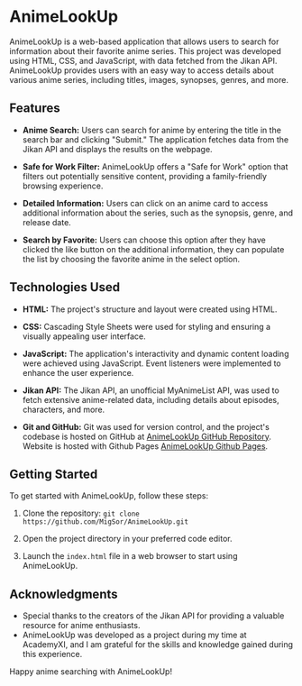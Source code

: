 # AnimeLookUp

AnimeLookUp is a web-based application that allows users to search for information about their favorite anime series. This project was developed using HTML, CSS, and JavaScript, with data fetched from the Jikan API. AnimeLookUp provides users with an easy way to access details about various anime series, including titles, images, synopses, genres, and more.

## Features

- **Anime Search:** Users can search for anime by entering the title in the search bar and clicking "Submit." The application fetches data from the Jikan API and displays the results on the webpage.

- **Safe for Work Filter:** AnimeLookUp offers a "Safe for Work" option that filters out potentially sensitive content, providing a family-friendly browsing experience.

- **Detailed Information:** Users can click on an anime card to access additional information about the series, such as the synopsis, genre, and release date.

- **Search by Favorite:** Users can choose this option after they have clicked the like button on the additional information, they can populate the list by choosing the favorite anime in the select option.

## Technologies Used

- **HTML:** The project's structure and layout were created using HTML.

- **CSS:** Cascading Style Sheets were used for styling and ensuring a visually appealing user interface.

- **JavaScript:** The application's interactivity and dynamic content loading were achieved using JavaScript. Event listeners were implemented to enhance the user experience.

- **Jikan API:** The Jikan API, an unofficial MyAnimeList API, was used to fetch extensive anime-related data, including details about episodes, characters, and more.

- **Git and GitHub:** Git was used for version control, and the project's codebase is hosted on GitHub at [AnimeLookUp GitHub Repository](https://github.com/MigSor/AnimeLookUp). Website is hosted with Github Pages [AnimeLookUp Github Pages](https://migsor.github.io/AnimeLookUp/).

## Getting Started

To get started with AnimeLookUp, follow these steps:

1. Clone the repository: `git clone https://github.com/MigSor/AnimeLookUp.git`

2. Open the project directory in your preferred code editor.

3. Launch the `index.html` file in a web browser to start using AnimeLookUp.

## Acknowledgments

- Special thanks to the creators of the Jikan API for providing a valuable resource for anime enthusiasts.
- AnimeLookUp was developed as a project during my time at AcademyXI, and I am grateful for the skills and knowledge gained during this experience.

Happy anime searching with AnimeLookUp!
